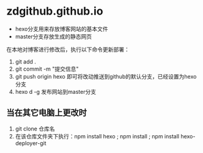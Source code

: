 # zdgithub.github.io
- hexo分支用来存放博客网站的基本文件
- master分支存放生成的静态网页

在本地对博客进行修改后，执行以下命令更新部署：
1. git add .
2. git commit -m "提交信息"
3. git push origin hexo
即可将改动推送到github的默认分支，已经设置为hexo分支
4. hexo d -g 发布网站到master分支

## 当在其它电脑上更改时
1. git clone 仓库名
2. 在该仓库文件夹下执行：npm install hexo ; npm install ; npm install hexo-deployer-git